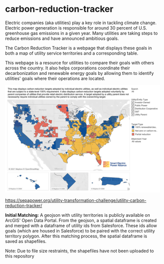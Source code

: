 # carbon-reduction-tracker

Electric companies (aka utilities) play a key role in tackling climate change. Electric power generation is responsible for around 30 percent of U.S. greenhouse gas emissions in a given year. Many utilities are taking steps to reduce emissions and have announced ambitious goals.

The Carbon Reduction Tracker is a webpage that displays these goals in both a map of utility service territories and a corresponding table.

This webpage is a resource for utilities to compare their goals with others across the country. It also helps corporations coordinate their decarbonization and renewable energy goals by allowing them to identify utilities' goals where their operations are located.

<img src= "https://github.com/JohnvanZalk/carbon-reduction-tracker/blob/master/images/Utilities and Utility Parents.png" width="700">

https://sepapower.org/utility-transformation-challenge/utility-carbon-reduction-tracker/

**Initial Matching:** A geojson with utility territories is publicly available on ArcGIS' Open Data Portal. From the geojson, a spatial dataframe is created and merged with a dataframe of utility ids from Salesforce. These ids allow goals (which are housed in Salesforce) to be paired with the correct utility territory polygon. After this matching process, the spatial dataframe is saved as shapefiles. 

Note: Due to file size restraints, the shapefiles have not been uploaded to this repository
